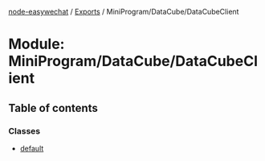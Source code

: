 [node-easywechat](../README.md) / [Exports](../modules.md) / MiniProgram/DataCube/DataCubeClient

# Module: MiniProgram/DataCube/DataCubeClient

## Table of contents

### Classes

- [default](../classes/MiniProgram_DataCube_DataCubeClient.default.md)
